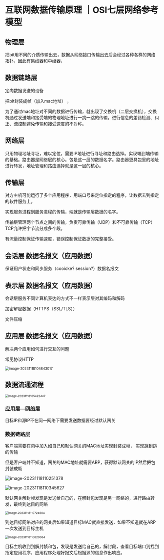 # 互联网数据传输原理 ｜OSI七层网络参考模型

## 物理层

把bit用不同的介质传输出去，数据从网络接口传输出去后会经过各种各样的网络拓扑，因此有集线器和中继器，

## 数据链路层 

定向数据发送的设备

把bit封装成帧（加入mac地址） ，

为了通过mac地址对不同的数据进行传输，就出现了交换机（二层交换机），交换机通过发送端和接受端的物理地址进行一跳一跳的传输。进行信息的差错检测、纠正、流控制避免传输和接受速度的不对称。

## 网络层

只用物理地址寻址，难以定位，需要IP地址进行寻址和路由选择。实现端到端传输的基础。路由器是网络层的核心。包是这一层的数据名字。路由器更具包里的地址进行转发，地址管理和路由选择就是这一层的核心。

## 传输层

对方主机可能运行了多个应用程序，用端口号来定位指定的程序，让数据去到指定的软件服务上。

实现服务进程到服务进程的传输，端就是传输层数据的名字。

传输层管理两个节点之间的传输，负责可靠传输（UDP）和不可靠传输（TCP） TCP允许把字节流分成多个段。

有流量控制保证传输速度，错误控制保证数据的完整接受。



## 会话层 数据名报文（应用数据）

保证用户状态和同步服务（cooicke? session?）数据名报文

## 表示层 数据名报文（应用数据）

会话层服务不同计算机表达的方式不一样表示层对其编码和解码

加密解密数据（HTTPS（SSL/TLS））

文件压缩

## 应用层	数据名报文（应用数据）

解决两个应用如何进行交互的问题

常见协议HTTP

<img src="E:\md笔记\image\image-20231118104843017.png" alt="image-20231118104843017" style="zoom:80%;" />





## 数据流通流程

<img src="E:\md笔记\image\image-20231118105422447.png" alt="image-20231118105422447" style="zoom: 67%;" />

### 应用层—网络层

目标IP和源IP不在同一网络下需要发送数据要经过默认网关

### 数据链路层

客户端需要在包中加入如自己和默认网关的MAC地址实现封装成帧，  实现跳到跳的传输

但是客户端并不知道，网关的MAC地址就需要ARP，获得默认网关的IP然后把包封装成帧

![image-20231118110251378](E:\md笔记\image\image-20231118110251378.png)

![image-20231118110345627](E:\md笔记\image\image-20231118110345627.png)

默认网关解封帧发现是发送给自己的，在解封包发现是另一网络的，进行路由转发，最终到达目的网络

<img src="E:\md笔记\image\image-20231118110724604.png" alt="image-20231118110724604" style="zoom: 67%;" />

到达目标网络对应的网关后如果知道目标MAC就直接发送，如果不知道就在ARP一次发送到目标主机

<img src="E:\md笔记\image\image-20231118110820064.png" alt="image-20231118110820064" style="zoom:67%;" />

目标主机收到到解封帧和包，发现是发送给自己的，解封段，查看目标端口到找到指定应用程序，应用程序处理好报文后根据源的信息作出响应。